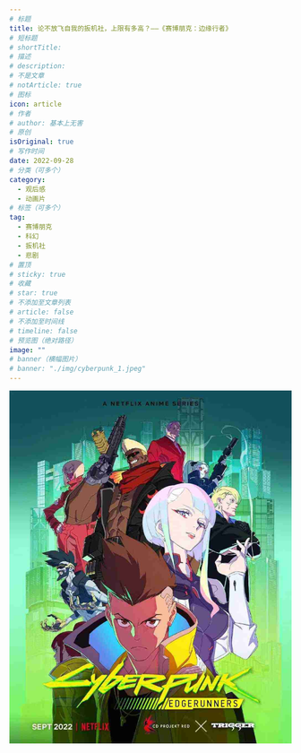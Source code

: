 ```yaml
---
# 标题
title: 论不放飞自我的扳机社，上限有多高？——《赛博朋克：边缘行者》
# 短标题
# shortTitle: 
# 描述
# description: 
# 不是文章
# notArticle: true
# 图标
icon: article
# 作者
# author: 基本上无害
# 原创
isOriginal: true
# 写作时间
date: 2022-09-28
# 分类（可多个）
category:
  - 观后感
  - 动画片
# 标签（可多个）
tag:
  - 赛博朋克
  - 科幻
  - 扳机社
  - 悲剧
# 置顶
# sticky: true
# 收藏
# star: true
# 不添加至文章列表
# article: false
# 不添加至时间线
# timeline: false
# 预览图（绝对路径）
image: ""
# banner（横幅图片）
# banner: "./img/cyberpunk_1.jpeg"
---
```


![动画封面](./img/cyberpunk_2.jpeg)

<!-- more -->
